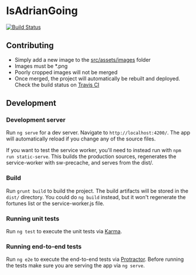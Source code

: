 # IsAdrianGoing

[![Build
Status](https://travis-ci.org/atscott/is-adrian-going.svg?branch=master)](https://travis-ci.org/atscott/is-adrian-going)

## Contributing

 * Simply add a new image to the 
 [src/assets/images](https://github.com/atscott/is-adrian-going/tree/master/src/assets/images) folder
 * Images must be \*.png
 * Poorly cropped images will not be merged
 * Once merged, the project will automatically be rebuilt and deployed. 
 Check the build status on [Travis CI](https://travis-ci.org/atscott/is-adrian-going/builds)

## Development

### Development server

Run `ng serve` for a dev server. Navigate to `http://localhost:4200/`. The app
will automatically reload if you change any of the source files.

If you want to test the service worker, you'll need to instead run with
`npm run static-serve`. This builds the production sources, regenerates the
service-worker with sw-precache, and serves from the dist/.

### Build

Run `grunt build` to build the project. The build artifacts will be stored in the
`dist/` directory. You could do `ng build` instead, but it won't regenerate the
fortunes list or the service-worker.js file.

### Running unit tests

Run `ng test` to execute the unit tests via
[Karma](https://karma-runner.github.io).

### Running end-to-end tests

Run `ng e2e` to execute the end-to-end tests via
[Protractor](http://www.protractortest.org/). Before running the tests make sure
you are serving the app via `ng serve`.
